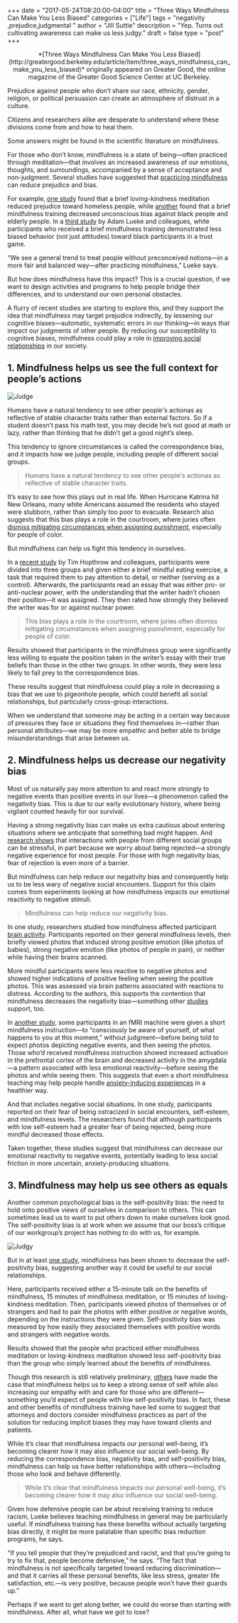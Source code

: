 +++
  date = "2017-05-24T08:20:00-04:00"
  title = "Three Ways Mindfulness Can Make You Less Biased"
  categories = ["Life"]
  tags = "negativity ,prejudice,judgmental "
  author = "Jill Suttie"
  description = "Yep. Turns out cultivating awareness can make us less judgy."
  draft = false
  type = "post"
+++



<center>*[Three Ways Mindfulness Can Make You Less Biased](http://greatergood.berkeley.edu/article/item/three_ways_mindfulness_can_make_you_less_biased)* originally appeared on Greater Good, the online magazine of the Greater Good Science Center at UC Berkeley.</center>

<span class="dropcap">P</span>rejudice against people who don’t share our race, ethnicity, gender, religion, or political persuasion can create an atmosphere of distrust in a culture. 

Citizens and researchers alike are desperate to understand where these divisions come from and how to heal them.

Some answers might be found in the scientific literature on mindfulness.

For those who don’t know, mindfulness is a state of being—often practiced through meditation—that involves an increased awareness of our emotions, thoughts, and surroundings, accompanied by a sense of acceptance and non-judgment. Several studies have suggested that [practicing mindfulness](http://advice.shinetext.com/articles/this-is-how-you-find-calm-in-the-chaos/) can reduce prejudice and bias.

For example, [one study](http://econtent.hogrefe.com/doi/abs/10.1027/1864-9335/a000212?journalCode=zsp) found that a brief loving-kindness meditation reduced prejudice toward homeless people, while [another](https://www.researchgate.net/profile/Bryan_Gibson2/publication/294276984_Brief_Mindfulness_Meditation_Reduces_Discrimination/links/570baaf508aee06603519a68.pdf) found that a brief mindfulness training decreased unconscious bias against black people and elderly people. In a [third study](http://psycnet.apa.org/index.cfm?fa=buy.optionToBuy&id=2016-06826-001) by Adam Lueke and colleagues, white participants who received a brief mindfulness training demonstrated less biased behavior (not just attitudes) toward black participants in a trust game.

“We see a general trend to treat people without preconceived notions—in a more fair and balanced way—after practicing mindfulness,” Lueke says.

But how does mindfulness have this impact? This is a crucial question, if we want to design activities and programs to help people bridge their differences, and to understand our own personal obstacles. 

A flurry of recent studies are starting to explore this, and they support the idea that mindfulness may target prejudice indirectly, by lessening our cognitive biases—automatic, systematic errors in our thinking—in ways that impact our judgments of other people. By reducing our susceptibility to cognitive biases, mindfulness could play a role in [improving social relationships](http://advice.shinetext.com/articles/4-ways-you-can-make-an-impact-on-a-strangers-life/) in our society.

## 1. Mindfulness helps us see the full context for people’s actions

![Judge](//images.contentful.com/awpxl2koull4/1HhiafBMJOYIo6wqCYM44Y/b115da29ee3eb9c1612818b5bcdf716a/shutterstock_613752935.jpg)

Humans have a natural tendency to see other people's actionas as reflective of stable character traits rather than external factors. So if a student doesn’t pass his math test, you may decide he’s not good at math or lazy, rather than thinking that he didn’t get a good night’s sleep.

This tendency to ignore circumstances is called the correspondence bias, and it impacts how we judge people, including people of different social groups.

> Humans have a natural tendency to see other people's actionas as reflective of stable character traits.
> 

It’s easy to see how this plays out in real life. When Hurricane Katrina hit New Orleans, many white Americans assumed the residents who stayed were stubborn, rather than simply too poor to evacuate. Research also suggests that this bias plays a role in the courtroom, where juries often [dismiss mitigating circumstances when assigning punishment](http://www.tandfonline.com/doi/abs/10.1080/1068316X.2016.1258473?journalCode=gpcl20), especially for people of color.

But mindfulness can help us fight this tendency in ourselves.

In a [recent study](http://www.tandfonline.com/doi/abs/10.1080/17470218.2016.1149498?journalCode=pqje20) by Tim Hopthrow and colleagues, participants were divided into three groups and given either a brief mindful eating exercise, a task that required them to pay attention to detail, or neither (serving as a control). Afterwards, the participants read an essay that was either pro- or anti-nuclear power, with the understanding that the writer hadn’t chosen their position—it was assigned. They then rated how strongly they believed the writer was for or against nuclear power.

> This bias plays a role in the courtroom, where juries often dismiss mitigating circumstances when assigning punishment, especially for people of color.
> 

Results showed that participants in the mindfulness group were significantly less willing to equate the position taken in the writer’s essay with their true beliefs than those in the other two groups. In other words, they were less likely to fall prey to the correspondence bias.

These results suggest that mindfulness could play a role in decreasing a bias that we use to pigeonhole people, which could benefit all social relationships, but particularly cross-group interactions.

When we understand that someone may be acting in a certain way because of pressures they face or situations they find themselves in—rather than personal attributes—we may be more empathic and better able to bridge misunderstandings that arise between us.

## 2. Mindfulness helps us decrease our negativity bias

Most of us naturally pay more attention to and react more strongly to negative events than positive events in our lives—a phenomenon called the negativity bias. This is due to our early evolutionary history, where being vigilant counted heavily for our survival.

Having a strong negativity bias can make us extra cautious about entering situations where we anticipate that something bad might happen. And [research shows](http://www.columbia.edu/cu/psychology/vpvaughns/assets/pdfs/Sensitivity%20to%20Status-Based%20Rejection%20(2002).pdf) that interactions with people from different social groups can be stressful, in part because we worry about being rejected—a strongly negative experience for most people. For those with high negativity bias, fear of rejection is even more of a barrier. 

But mindfulness can help reduce our negativity bias and consequently help us to be less wary of negative social encounters. Support for this claim comes from experiments looking at how mindfulness impacts our emotional reactivity to negative stimuli.

> Mindfulness can help reduce our negativity bias.
> 

In one study, researchers studied how mindfulness affected participant [brain activity](https://brainlang.georgetown.edu/research/erplab). Participants reported on their general mindfulness levels, then briefly viewed photos that induced strong positive emotion (like photos of babies), strong negative emotion (like photos of people in pain), or neither while having their brains scanned.

More mindful participants were less reactive to negative photos and showed higher indications of positive feeling when seeing the positive photos. This was assessed via brain patterns associated with reactions to distress. According to the authors, this supports the contention that mindfulness decreases the negativity bias—something other [studies](http://journals.sagepub.com/doi/abs/10.1177/1948550610396585) support, too.

In [another study](https://www.ncbi.nlm.nih.gov/pubmed/23563850), some participants in an fMRI machine were given a short mindfulness instruction—to “consciously be aware of yourself, of what happens to you at this moment,” without judgment—before being told to expect photos depicting negative events, and then seeing the photos. Those who’d received mindfulness instruction showed increased activation in the prefrontal cortex of the brain and decreased activity in the amygdala—a pattern associated with less emotional reactivity—before seeing the photos and while seeing them. This suggests that even a short mindfulness teaching may help people handle [anxiety-inducing experiences](http://advice.shinetext.com/articles/3-ways-to-manage-your-anxiety/) in a healthier way.

And that includes negative social situations. In one study, participants reported on their fear of being ostracized in social encounters, self-esteem, and mindfulness levels. The researchers found that although participants with low self-esteem had a greater fear of being rejected, being more mindful decreased those effects.

Taken together, these studies suggest that mindfulness can decrease our emotional reactivity to negative events, potentially leading to less social friction in more uncertain, anxiety-producing situations.

## 3. Mindfulness may help us see others as equals

Another common psychological bias is the self-positivity bias: the need to hold onto positive views of ourselves in comparison to others. This can sometimes lead us to want to put others down to make ourselves look good. The self-positivity bias is at work when we assume that our boss’s critique of our workgroup’s project has nothing to do with us, for example.

![Judgy](//images.contentful.com/awpxl2koull4/a3Yuja3aCsMS44u0K6YY2/054dd3a63e492accec423d932929d18c/shutterstock_592979069.jpg)

But in at least [one study](https://link.springer.com/article/10.1007/s12671-014-0317-z), mindfulness has been shown to decrease the self-positivity bias, suggesting another way it could be useful to our social relationships.

Here, participants received either a 15-minute talk on the benefits of mindfulness, 15 minutes of mindfulness meditation, or 15 minutes of loving-kindness meditation. Then, participants viewed photos of themselves or of strangers and had to pair the photos with either positive or negative words, depending on the instructions they were given. Self-positivity bias was measured by how easily they associated themselves with positive words and strangers with negative words.

Results showed that the people who practiced either mindfulness meditation or loving-kindness meditation showed less self-positivity bias than the group who simply learned about the benefits of mindfulness.

Though this research is still relatively preliminary, [others](https://books.google.com/books?hl=en&lr=&id=defBAAAAQBAJ&oi=fnd&pg=PA49&dq=+mindfulness+and+self+other&ots=61BP_sSosa&sig=L_hBRd-ZhAcDqComE4eFNTO825s#v=onepage&q=mindfulness%252520and%252520self%252520other&f=false) have made the case that mindfulness helps us to keep a strong sense of self while also increasing our empathy with and care for those who are different—something you’d expect of people with low self-positivity bias. In fact, these and other benefits of mindfulness training have led some to suggest that attorneys and doctors consider mindfulness practices as part of the solution for reducing implicit biases they may have toward clients and patients.

While it’s clear that mindfulness impacts our personal well-being, it’s becoming clearer how it may also influence our social well-being. By reducing the correspondence bias, negativity bias, and self-positivity bias, mindfulness can help us have better relationships with others—including those who look and behave differently.

> While it’s clear that mindfulness impacts our personal well-being, it’s becoming clearer how it may also influence our social well-being.
> 

Given how defensive people can be about receiving training to reduce racism, Lueke believes teaching mindfulness in general may be particularly useful. If mindfulness training has these benefits without actually targeting bias directly, it might be more palatable than specific bias reduction programs, he says.

“If you tell people that they’re prejudiced and racist, and that you’re going to try to fix that, people become defensive,” he says. “The fact that mindfulness is not specifically targeted toward reducing discrimination—and that it carries all these personal benefits, like less stress, greater life satisfaction, etc.—is very positive, because people won’t have their guards up.”

Perhaps if we want to get along better, we could do worse than starting with mindfulness. After all, what have we got to lose?

<div class="pubexchange_module" id="pubexchange_below_content" data-pubexchange-module-id="2323"></div>

<script>(function(w, d, s, id) {
 w.PUBX=w.PUBX || {pub: "shine_text", discover: false, lazy: true};
 var js, pjs = d.getElementsByTagName(s)[0];
 if (d.getElementById(id)) return;
 js = d.createElement(s); js.id = id; js.async = true;
 js.src = "//main.pubexchange.com/loader.min.js";
 pjs.parentNode.insertBefore(js, pjs);
}(window, document, "script", "pubexchange-jssdk"));</script>
